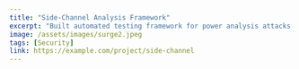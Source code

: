 ```yaml
---
title: "Side-Channel Analysis Framework"
excerpt: "Built automated testing framework for power analysis attacks on post-quantum cryptographic implementations."
image: /assets/images/surge2.jpeg
tags: [Security]
link: https://example.com/project/side-channel
---
```

